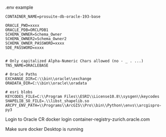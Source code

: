 .env example

```
CONTAINER_NAME=prosuite-db-oracle-193-base

ORACLE_PWD=xxxx
ORACLE_PDB=ORCLPDB1
SCHEMA_OWNER=Schema_Owner
SCHEMA_OWNER2=Schema_Owner2
SCHEMA_OWNER_PASSWORD=xxxx
SDE_PASSWORD=xxxx


# Only capitalized Alpha-Numeric Chars allowed (no - _ . ...)
TNS_NAME=ORACLEBASE

# Oracle Paths
EXCHANGE_DIR=C:\\bin\\oracle\\exchange
ORADATA_DIR=C:\\bin\\oracle\\oradata

# esri blobs
KEYCODES_FILE=C:\\Program Files\\ESRI\\License10.8\\sysgen\\keycodes
SHAPELIB_SO_FILE=.\\libst_shapelib.so
ARCPY_ENV_PATH=\\Programs\\ArcGIS\\Pro\\bin\\Python\\envs\\arcgispro-py3
```

Login to Oracle CR
docker login container-registry-zurich.oracle.com

Make sure docker Desktop is running